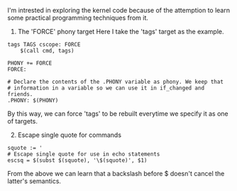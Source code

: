 I'm intrested in exploring the kernel code because of the attemption to learn some practical programming techniques from it.

1. The 'FORCE' phony target
Here I take the 'tags' target as the example.
```Make
tags TAGS cscope: FORCE
	$(call cmd, tags)
```

```Make
PHONY += FORCE
FORCE:
	
# Declare the contents of the .PHONY variable as phony. We keep that
# information in a variable so we can use it in if_changed and friends.
.PHONY: $(PHONY)
```
By this way, we can force 'tags' to be rebuilt everytime we specify it as one of targets.

2. Escape single quote for commands
```Make
squote := '
# Escape single quote for use in echo statements
escsq = $(subst $(squote), '\$(squote)', $1)
```
From the above we can learn that a backslash before $ doesn't cancel the latter's semantics.
